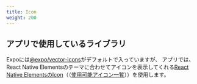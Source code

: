```yaml
---
title: Icon
weight: 200
---
```


## アプリで使用しているライブラリ

Expoには[@expo/vector-icons](https://docs.expo.io/guides/icons/)がデフォルトで入っていますが、
アプリでは、React Native Elementsのテーマに合わせてアイコンを表示してくれる[React Native ElementsのIcon](https://reactnativeelements.com/docs/icon/)（（[使用可能アイコン一覧](https://oblador.github.io/react-native-vector-icons/)））を使用します。


